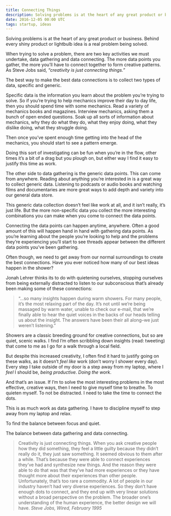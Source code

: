 ```yaml
---
title: Connecting Things
description: Solving problems is at the heart of any great product or business. Behind every shiny product or lightbulb idea is a real problem being solved.
date: 2016-12-05 00:00 UTC
tags: startup, ideas
---
```


Solving problems is at the heart of any great product or business. Behind every shiny product or lightbulb idea is a real problem being solved.

When trying to solve a problem, there are two key activities we must undertake, data gathering and data connecting. The more data points you gather, the more you’ll have to connect together to form creative patterns. As Steve Jobs said, _“creativity is just connecting things.”_

The best way to make the best data connections is to collect two types of data, specific and generic.

Specific data is the information you learn about the problem you’re trying to solve. So if you’re trying to help mechanics improve their day to day life, then you should spend time with some mechanics. Read a variety of mechanics books and magazines. Interview mechanics, asking them a bunch of open ended questions. Soak up all sorts of information about mechanics, why they do what they do, what they enjoy doing, what they dislike doing, what they struggle doing.

Then once you’ve spent enough time getting into the head of the mechanics, you should start to see a pattern emerge.

Doing this sort of investigating can be fun when you’re in the flow, other times it’s a bit of a drag but you plough on, but either way I find it easy to justify this time as work.

The other side to data gathering is the generic data points. This can come from anywhere. Reading about anything you’re interested in is a great way to collect generic data. Listening to podcasts or audio books and watching films and documentaries are more great ways to add depth and variety into our general data store.

This generic data collection doesn’t feel like work at all, and it isn’t really, it’s just life. But the more non-specific data you collect the more interesting combinations you can make when you come to connect the data points.

Connecting the data points can happen anytime, anywhere. Often a good amount of this will happen hand in hand with gathering data points. As you’re learning about the people you’re looking to help and the problems they’re experiencing you’ll start to see threads appear between the different data points you’ve been gathering.

Often though, we need to get away from our normal surroundings to create the best connections. Have you ever noticed how many of our best ideas happen in the shower?

Jonah Lehrer thinks its to do with quietening ourselves, stopping ourselves from being externally distracted to listen to our subconscious that’s already been making some of these connections:

> “…so many insights happen during warm showers. For many people, it’s the most relaxing part of the day. It’s not until we’re being massaged by warm water, unable to check our e-mail, that we’re finally able to hear the quiet voices in the backs of our heads telling us about the insight. The answers have been their all along–we just weren’t listening.”

Showers are a classic breeding ground for creative connections, but so are quiet, scenic walks. I find I’m often scribbling down insights (read: tweeting) that come to me as I go for a walk through a local field.

But despite this increased creativity, I often find it hard to justify going on these walks, as it doesn’t _feel like_ work (don’t worry I shower every day). Every step I take outside of my door is a step away from my laptop, where I _feel_ I should be, _being productive_. _Doing the work_.

And that’s an issue. If I’m to solve the most interesting problems in the most effective, creative ways, then I need to give myself time to breathe. To quieten myself. To not be distracted. I need to take the time to connect the dots.

This is as much work as data gathering. I have to discipline myself to step away from my laptop and relax.

To find the balance between focus and quiet.

The balance between data gathering and data connecting.

> Creativity is just connecting things. When you ask creative people how they did something, they feel a little guilty because they didn’t really do it, they just saw something. It seemed obvious to them after a while. That’s because they were able to connect experiences they’ve had and synthesize new things. And the reason they were able to do that was that they’ve had more experiences or they have thought more about their experiences than other people. Unfortunately, that’s too rare a commodity. A lot of people in our industry haven’t had very diverse experiences. So they don’t have enough dots to connect, and they end up with very linear solutions without a broad perspective on the problem. The broader one’s understanding of the human experience, the better design we will have.
> <cite>Steve Jobs, Wired, February 1995</cite>
